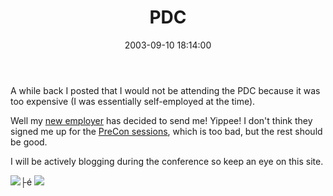 ﻿---
layout: post
title: "PDC"
comments: false
date: 2003-09-10 18:14:00
updated: 2004-05-02 09:37:00
categories:
 - Community
subtext-id: 22e50d19-da0c-4929-9b78-228713e63a81
alias: /blog/PDC.aspx
---


A while back I posted that I would not be attending the PDC because it was too expensive (I was essentially self-employed at the time).

Well my [new employer](http://www.ilg.com/) has decided to send me! Yippee! I don't think they signed me up for the [PreCon sessions](http://msdn.microsoft.com/events/pdc/precon.aspx), which is too bad, but the rest should be good.

I will be actively blogging during the conference so keep an eye on this site.

[![](/weblog/content/binary/PDC2003.gif)](http://msdn.microsoft.com/events/pdc/)├é [![](/weblog/content/binary/PDCBloggersButton1.gif)](http://www.pdcbloggers.net/)
